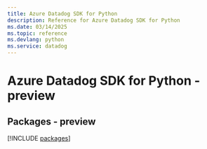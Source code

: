 ```yaml
---
title: Azure Datadog SDK for Python
description: Reference for Azure Datadog SDK for Python
ms.date: 03/14/2025
ms.topic: reference
ms.devlang: python
ms.service: datadog
---
```

# Azure Datadog SDK for Python - preview
## Packages - preview
[!INCLUDE [packages](datadog-index.md)]